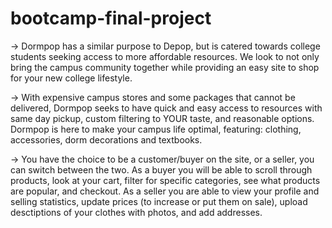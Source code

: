 # bootcamp-final-project
-> Dormpop has a similar purpose to Depop, but is catered towards college students seeking access to more affordable resources. We look to not only bring the campus community together while providing an easy site to shop for your new college lifestyle.

-> With expensive campus stores and some packages that cannot be delivered, Dormpop seeks to have quick and easy access to resources with same day pickup, custom filtering to YOUR taste, and reasonable options. Dormpop is here to make your campus life optimal, featuring: clothing, accessories, dorm decorations and textbooks.

-> You have the choice to be a customer/buyer on the site, or a seller, you can switch between the two. As a buyer you will be able to scroll through products, look at your cart, filter for specific categories, see what products are popular, and checkout. As a seller you are able to view your profile and selling statistics, update prices (to increase or put them on sale), upload desctiptions of your clothes with photos, and add addresses.
